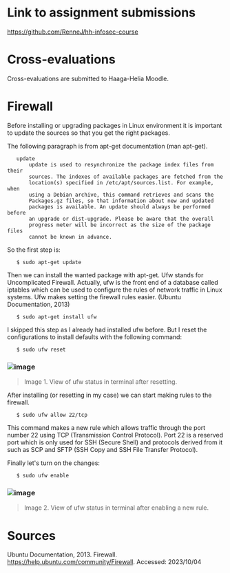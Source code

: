 # Link to assignment submissions

https://github.com/RenneJ/hh-infosec-course

# Cross-evaluations

Cross-evaluations are submitted to Haaga-Helia Moodle.

# Firewall

Before installing or upgrading packages in Linux environment it is important to update the sources so that you get the right packages.

The following paragraph is from apt-get documentation (man apt-get).

       update
           update is used to resynchronize the package index files from their
           sources. The indexes of available packages are fetched from the
           location(s) specified in /etc/apt/sources.list. For example, when
           using a Debian archive, this command retrieves and scans the
           Packages.gz files, so that information about new and updated
           packages is available. An update should always be performed before
           an upgrade or dist-upgrade. Please be aware that the overall
           progress meter will be incorrect as the size of the package files
           cannot be known in advance.

So the first step is:

       $ sudo apt-get update

Then we can install the wanted package with apt-get. Ufw stands for Uncomplicated Firewall. Actually, ufw is the front end of a database called iptables which can be used to configure the rules of network traffic in Linux systems. Ufw makes setting the firewall rules easier. (Ubuntu Documentation, 2013)

       $ sudo apt-get install ufw

I skipped this step as I already had installed ufw before. But I reset the configurations to install defaults with the following command:

       $ sudo ufw reset

### ![image](https://github.com/RenneJ/hh-infosec-course/assets/97522117/4c860a9e-6a52-48ad-84dd-e20a81f609f6)
> Image 1. View of ufw status in terminal after resetting.

After installing (or resetting in my case) we can start making rules to the firewall.

       $ sudo ufw allow 22/tcp

This command makes a new rule which allows traffic through the port number 22 using TCP (Transmission Control Protocol). Port 22 is a reserved port which is only used for SSH (Secure Shell) and protocols derived from it such as SCP and SFTP (SSH Copy and SSH File Transfer Protocol).

Finally let's turn on the changes:

       $ sudo ufw enable

### ![image](https://github.com/RenneJ/hh-infosec-course/assets/97522117/950d87d3-55e5-4c8b-8eb9-b9265d48d9ec)
> Image 2. View of ufw status in terminal after enabling a new rule.

# Sources

Ubuntu Documentation, 2013. Firewall. https://help.ubuntu.com/community/Firewall. Accessed: 2023/10/04
